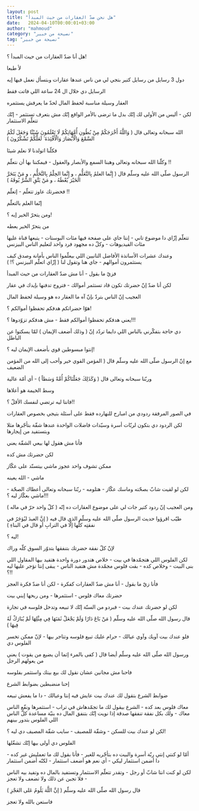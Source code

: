 ```yaml
---
layout: post
title: "هل نحن ضدّ العقارات من حيث المبدأ"
date:   2024-04-10T00:00:01+03:00
author: "mahmoud"
category: "نصيحة من خبير"
tag: "نصيحة من خبير"
---
```



هل أنا ضدّ العقارات من حيث المبدأ ؟!

لأ طبعا

دول 3 رسايل من رسايل كتير بتجي لي من ناس عندها عقارات
وبتسأل نعمل فيها إيه

الرسايل دي خلال ال 24 ساعة اللي فاتت فقط




العقار وسيلة مناسبة لحفظ المال لحدّ ما يعرفش
يستثمره

لكن - أليس من الأولى لك إنّك بدل ما ترضى بالأمر الواقع
إنّك مش بتعرف تستثمر - إنّك تتعلّم الاستثمار




الله سبحانه وتعالى قال ( وَاللَّهُ أَخْرَجَكُمْ مِنْ بُطُونِ أُمَّهَاتِكُمْ لَا
تَعْلَمُونَ شَيْئًا وَجَعَلَ لَكُمُ السَّمْعَ وَالْأَبْصَارَ وَالْأَفْئِدَةَ ۙ لَعَلَّكُمْ تَشْكُرُونَ )

فكلّنا اتولدنا لا نعلم شيئا

وكلّنا الله سبحانه وتعالى وهبنا السمع والأبصار والعقول -
فيمكننا بها أن نتعلّم !!




الرسول صلّى الله عليه وسلّم قال (
إِنَّما العلمُ بِالتَّعَلُّمِ ، و إِنَّما الحِلْمُ بِالتَّحَلُّمِ ، و مَنْ يَتَحَرَّ
الخَيْرَ يُعْطَهُ ، و مَنْ يَتَّقِ الشَّرَّ يُوقَهُ )

فحضرتك عاوز تتعلّم - إتعلّم !!

إنّما العلم بالتعلّم




ومن يتحرّ الخير إيه ؟!

من يتحرّ الخير يعطه




تتعلّم إزّاي دا موضوع تاني - إنتا جاي على صفحة فيها مئات
البوستات - يتبعها قناة عليها مئات الفيديوهات - وكلّ ده مجهود فرد واحد
لتعليم الناس البيزنس

وعندك عشرات الأساتذة الأفاضل التانيين اللي بيعلّموا الناس
بأمانة وصدق كيف يستثمرون أموالهم - جاي هنا وتقول لنا ( إزّاي اتعلّم
البيزنس ؟! )




فزيّ ما بقول - أنا مش ضدّ العقارات من حيث المبدأ

لكن أنا ضدّ إنّ حضرتك تكون قاد تستثمر أموالك - فتروح
تدفنها بإيدك في عقار




العجيب إنّ الناس بتردّ بإنّ آه ما العقار ده هو وسيلة لحفظ
المال

هوّا حضراتكم هدفكم تحفظوا أموالكم ؟!

يعني هدفكم تحفظوا أموالكم فقط - مش هدفكم تزوّدوها
؟!!!




دي حاجة بتفكّرني بالناس اللي دايما تردّد إنّ ( وذلك أضعف
الإيمان ) لمّا يسكتوا عن الباطل

إنتوا مبسوطين قوي بأضعف الإيمان ليه ؟!

مع إنّ الرسول صلّى الله عليه وسلّم قال ( المؤمن القوي خير
وأحب إلى الله من المؤمن الضعيف




وربّنا سبحانه وتعالى قال ( وَكَذَلِكَ جَعَلْنَاكُمْ أُمَّةً وَسَطاً ) - أي
أمّة عالية

وسط الخيمة هو أعلاها

فانتا ليه ترتضي لنفسك الأقلّ ؟!!




في الصور المرفقة ردودي من امبارح للنهارده فقط على أسئلة
بتيجي بخصوص العقارات

لكن الردود دي بتكون لربّات أسرة وسيّدات فاضلات الواحدة
عندها شقّة بتأجّرها مثلا وبتستفيد من إيجارها

فأنا مش هقول لها بيعي الشقّة يعني




لكن حضرتك مش كده




ممكن تشوف واحد عجوز ماشي بيتسنّد على عكّاز

ماشي - الله يعينه




لكن لو لقيت شابّ بصحّته وماسك عكّاز - هتلومه - ربّنا سبحانه
وتعالى أعطاك الصحّة - ماشي بعكّاز ليه ؟!!!




ومن العجيب إنّ ردود كتير جات لي على موضوع العقارات ده إنّه
( كلّ واحد حرّ في ماله )




طيّب اقرؤوا حديث الرسول صلّى الله عليه وسلّم الذي قال فيه (
إنَّ العبدَ ليُؤجَرُ في نفقتِه كلِّها إلَّا في الترابِ أو قال في البناءِ )




ليه ؟!

لإنّ كلّ نفقة حضرتك بتنفقها بتدوّر السوق كلّه وراك

لكن الفلوس اللي هتجمّدها في بيت - خلاص هتدور دورة واحدة
هتفيد بيها المقاول اللي بنى البيت - وخلاص كده - بقت فلوس مجمّدة مش هتفيد
الناس - يبقى إنتا تؤجر عليها ليه ؟!!




فأنا زيّ ما بقول - أنا مش ضدّ العقارات كفكرة - لكن أنا ضدّ
فكرة العجز

حضرتك معاك فلوس - استثمرها - ومن ربحها إبني بيت




لكن لو حضرتك عندك بيت - فبردو من السنّة إنّك لا تبيعه
وتدخل فلوسه في تجارة

قال رسول الله صلّى الله عليه وسلّم ( مَنْ بَاعَ دَارًا وَلَمْ يَجْعَلْ
ثَمَنَهَا فِي مِثْلِهَا لَمْ يُبَارَكْ لَهُ فِيهَا )

فلو عندك بيت آويك وآوي عيالك - حرام عليك تبيع فلوسه
وتتاجر بيها - لإنّ ممكن تخسر الفلوس دي

ورسول الله صلّى الله عليه وسلّم أيضا قال ( كفى بالمرء إثما
أن يضيع من يقوت ) يعني من يعولهم الرجل




فاحنا مش مجانين عشان نقول لك بيع بيتك واستثمر
بفلوسه

إحنا منضبطين بضوابط الشرع




ضوابط الشرع بتقول لك عندك بيت عايش فيه إنتا وعيالك - دا
ما يفعش تبيعه




معاك فلوس بعد كده - الشرع بيقول لك ما تجمّدهاش في تراب -
استثمرها ونفّع الناس معاك - ولك بكل نفقة تنفقها صدقة إذا نويت إنّك بتنفق
المال ده بنيّة مساعدة كلّ الناس اللي الفلوس بتدور بينهم




لكن لو عندك بيت للسكن - وشقّة للمصيف - سايب شقّة المصيف دي
ليه ؟!

الفلوس دي أولى بيها إنّك تشغّلها




أمّا لو كنتي إنتي ربّة أسرة والبيت ده بتأجّريه للغير - فأنا
بقول لك ما تعمليش غير كده - دا أضمن استثمار ليكي - أي نعم هو أضعف
استثمار - لكنّه أضمن استثمار




لكن لو كنت انتا شابّ أو رجل - وتقدر تتعلّم الاستثمار
وتستفيد بالمال ده وتفيد بيه الناس - فلا تجبن عن ذلك ولا تضعف ولا
تعجز

قال رسول الله صلّى الله عليه وسلّم ( إنَّ اللَّهَ يَلُومُ عَلى
العَجْزِ )

فاستعن بالله ولا تعجز
